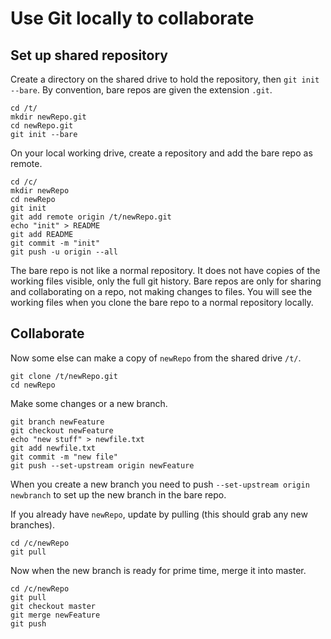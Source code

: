 # Use Git locally to collaborate

## Set up shared repository

Create a directory on the shared drive to hold the repository, then `git init --bare`. 
By convention, bare repos are given the extension `.git`.

```
cd /t/
mkdir newRepo.git
cd newRepo.git
git init --bare
```

On your local working drive, create a repository and add the bare repo as remote.

```
cd /c/
mkdir newRepo 
cd newRepo
git init
git add remote origin /t/newRepo.git
echo "init" > README
git add README
git commit -m "init"
git push -u origin --all
```

The bare repo is not like a normal repository. 
It does not have copies of the working files visible, only the full git history. 
Bare repos are only for sharing and collaborating on a repo, not making changes to files. 
You will see the working files when you clone the bare repo to a normal repository locally.

## Collaborate 

Now some else can make a copy of `newRepo` from the shared drive `/t/`.

```
git clone /t/newRepo.git
cd newRepo
```

Make some changes or a new branch. 

```
git branch newFeature
git checkout newFeature
echo "new stuff" > newfile.txt
git add newfile.txt
git commit -m "new file"
git push --set-upstream origin newFeature
```

When you create a new branch you need to push `--set-upstream origin newbranch` to set up the new branch in the bare repo. 

If you already have `newRepo`, update by pulling (this should grab any new branches).

```
cd /c/newRepo
git pull
```

Now when the new branch is ready for prime time, merge it into master.

```
cd /c/newRepo
git pull
git checkout master
git merge newFeature
git push
```




